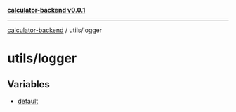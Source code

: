 [**calculator-backend v0.0.1**](../../README.md)

***

[calculator-backend](../../modules.md) / utils/logger

# utils/logger

## Variables

- [default](variables/default.md)
